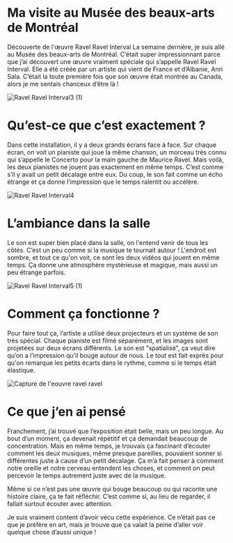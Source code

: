 # Ma visite au Musée des beaux-arts de Montréal
Découverte de l'œuvre Ravel Ravel Interval
La semaine dernière, je suis allé au Musée des beaux-arts de Montréal. C’était super impressionnant parce que j’ai découvert une œuvre vraiment spéciale qui s’appelle Ravel Ravel Interval. Elle a été créée par un artiste qui vient de France et d’Albanie, Anri Sala. C’était la toute première fois que son œuvre était montrée au Canada, alors je me sentais chanceux d’être là !

![ Ravel Ravel Interval3 (1)](https://github.com/user-attachments/assets/d0703c7b-4ac0-466d-ad94-900743707696)


# Qu’est-ce que c’est exactement ?
Dans cette installation, il y a deux grands écrans face à face. Sur chaque écran, on voit un pianiste qui joue la même chanson, un morceau très connu qui s’appelle le Concerto pour la main gauche de Maurice Ravel.
Mais voilà, les deux pianistes ne jouent pas exactement en même temps. C’est comme s’il y avait un petit décalage entre eux. Du coup, le son fait comme un écho étrange et ça donne l’impression que le temps ralentit ou accélère.

![Ravel Ravel Interval4](https://github.com/user-attachments/assets/17a8883f-298c-4724-a3eb-9fd4f26e302e)

# L’ambiance dans la salle
Le son est super bien placé dans la salle, on l'entend venir de tous les côtés. C’est un peu comme si la musique te tournait autour !
L'endroit est sombre, et tout ce qu'on voit, ce sont les deux vidéos qui jouent en même temps. Ça donne une atmosphère mystérieuse et magique, mais aussi un peu étrange parfois.


![ Ravel Ravel Interval5 (1)](https://github.com/user-attachments/assets/f3d6cc76-4564-438b-ad7a-03b617d0af00)


# Comment ça fonctionne ?
Pour faire tout ça, l’artiste a utilisé deux projecteurs et un système de son très spécial. Chaque pianiste est filmé séparément, et les images sont projetées sur deux écrans différents.
Le son est "spatialisé", ça veut dire qu’on a l’impression qu’il bouge autour de nous. Le tout est fait exprès pour qu'on remarque les petits écarts dans le rythme, comme si le temps était élastique.

![Capture de l'eouvre ravel ravel](https://github.com/user-attachments/assets/b9ec1a3b-246a-461d-a861-800115713acc)


# Ce que j’en ai pensé
Franchement, j’ai trouvé que l’exposition était belle, mais un peu longue. Au bout d’un moment, ça devenait répétitif et ça demandait beaucoup de concentration.
Mais en même temps, je trouvais ça fascinant d’écouter comment les deux musiques, même presque pareilles, pouvaient sonner si différentes juste à cause d’un petit décalage.
Ça m’a fait penser à comment notre oreille et notre cerveau entendent les choses, et comment on peut percevoir le temps autrement juste avec de la musique.

Même si ce n’est pas une œuvre qui bouge beaucoup ou qui raconte une histoire claire, ça te fait réfléchir. C’est comme si, au lieu de regarder, il fallait surtout écouter avec attention.

Je suis vraiment content d’avoir vécu cette expérience. Ce n’était pas ce que je préfère en art, mais je trouve que ça valait la peine d’aller voir quelque chose d’aussi unique !

